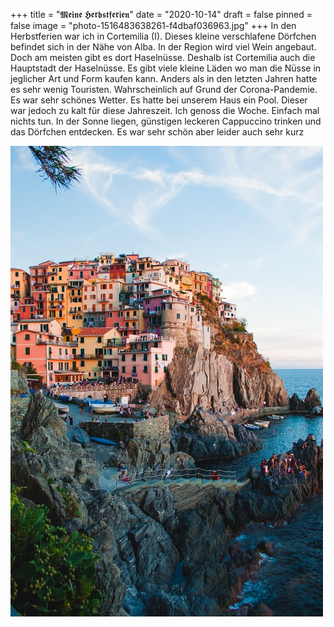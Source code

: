 +++
title = "𝕸𝖊𝖎𝖓𝖊 𝕳𝖊𝖗𝖇𝖘𝖙𝖋𝖊𝖗𝖎𝖊𝖓"
date = "2020-10-14"
draft = false
pinned = false
image = "photo-1516483638261-f4dbaf036963.jpg"
+++
In den Herbstferien war ich in Cortemilia (I). Dieses kleine verschlafene Dörfchen befindet sich in der Nähe von Alba. In der Region wird viel Wein angebaut. Doch am meisten gibt es dort Haselnüsse. Deshalb ist Cortemilia auch die Hauptstadt der Haselnüsse. Es gibt viele kleine Läden wo man die Nüsse in jeglicher Art und Form kaufen kann. Anders als in den letzten Jahren hatte es sehr wenig Touristen. Wahrscheinlich auf Grund der Corona-Pandemie. Es war sehr schönes Wetter. Es hatte bei unserem Haus ein Pool. Dieser war jedoch zu kalt für diese Jahreszeit. Ich genoss die Woche. Einfach mal nichts tun. In der Sonne liegen, günstigen leckeren Cappuccino trinken und das Dörfchen entdecken. Es war sehr schön aber leider auch sehr kurz

![](photo-1516483638261-f4dbaf036963.jpg)